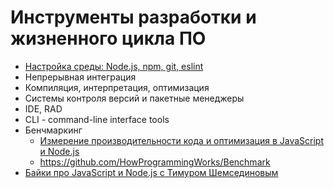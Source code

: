 # Инструменты разработки и жизненного цикла ПО

- [Настройка среды: Node.js, npm, git, eslint](https://youtu.be/hSyA7tcNaCE)
- Непрерывная интеграция
- Компиляция, интерпретация, оптимизация
- Системы контроля версий и пакетные менеджеры
- IDE, RAD
- CLI - command-line interface tools
- Бенчмаркинг
  - [Измерение производительности кода и оптимизация в JavaScript и Node.js](https://youtu.be/sanq2X7Re8o)
  - https://github.com/HowProgrammingWorks/Benchmark
- [Байки про JavaScript и Node.js с Тимуром Шемсединовым](https://youtu.be/hoKKYKMadQs)
